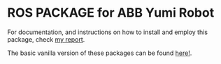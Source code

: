 # ROS PACKAGE for ABB Yumi Robot

For documentation, and instructions on how to install and employ this package, check [my report](https://www.researchgate.net/publication/344386051_HandBook_Guidance_on_the_programming_of_ABB_YuMi_IRB_14000).



The basic vanilla version of these packages can be found [here!](https://github.com/kth-ros-pkg/yumi). 
